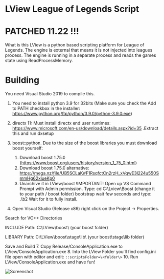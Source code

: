 # LView League of Legends Script 
# PATCHED 11.22 !!!
What is this
LView is a python based scripting platform for League of Legends. The engine is external that means it is not injected into leagues process. The engine is running in a separate process and reads the games state using ReadProcessMemory.

# Building

You need Visual Studio 2019 to compile this.
  1. You need to install python 3.9 for 32bits (Make sure you check the Add to PATH checkbox in the installer: https://www.python.org/ftp/python/3.9.0/python-3.9.0.exe)
  2. directx 11: Must install directx end user runtimes: https://www.microsoft.com/en-us/download/details.aspx?id=35 .Extract this and run dxsetup
  3. boost::python. Due to the size of the boost libraries you must download boost yourself:
      1. Download boost 1.75.0 (https://www.boost.org/users/history/version_1_75_0.html) 
      2. Download boost 1.75.0 alternative: https://mega.nz/file/UB5SCLaK#F1RsqfctCn2rzH_xVqwE3l224u550SmmHg62xiueKp0
      3. Unarchive it in LView/boost
  !IMPORTANT! 
  Open up VS Command Prompt with Admin permission.
  Type: cd C:\Lview\Boost (change it to your path / boost folder) bootstrap 
  wait few seconds and type: 
  .\b2
  Wait for it to fully install.
  
  
  4. Open Visual Studio (Release x86) right click on the Project -> Properties.
  
  Search for VC++ Directories
  
  INCLUDE Path: C:\LView\boost\ (your boost folder)
  
  LIBRARY Path: C:\LView\boost\stage\lib\ (your boost\stage\lib folder)
  
  Save and Build
  7. Copy Release/ConsoleApplication.exe to LView/ConsoleApplication.exe
  8. Into the LView Folder you'll find config.ini file open with editor and edit:  `::scriptsFolder=\<folder\>`
  10. Run LView/ConsoleApplication.exe and have fun!

  
![Screenshot](https://i.imgur.com/IK9SxKd.png)
